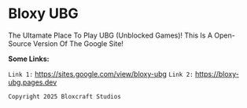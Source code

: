 # Bloxy UBG
The Ultamate Place To Play UBG (Unblocked Games)! This Is A Open-Source Version Of The Google Site!


**Some Links:**

`Link 1:`
https://sites.google.com/view/bloxy-ubg
`Link 2:`
https://bloxy-ubg.pages.dev

`Copyright 2025 Bloxcraft Studios`
